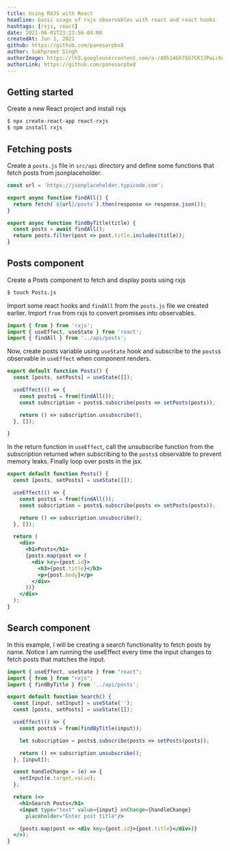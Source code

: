 ```yaml
---
title: Using RXJS with React
headline: basic usage of rxjs observables with react and react hooks
hashtags: [rxjs, react]
date: 2021-06-01T23:23:56-04:00
createdAt: Jun 1, 2021
github: https://github.com/panesarpbx8
author: Sukhpreet Singh
authorImage: https://lh3.googleusercontent.com/a-/AOh14Gh75b7CK1JPwLcKqE8a-zJjwaEVGUreGuWl2nYZbw=s96-c
authorLink: https://github.com/panesarpbx8
---
```


## Getting started

Create a new React project and install rxjs

```bash
$ npx create-react-app react-rxjs
$ npm install rxjs
```

## Fetching posts

Create a `posts.js` file in `src/api` directory and define some functions that fetch posts from jsonplaceholder.

```js
const url = 'https://jsonplaceholder.typicode.com';

export async function findAll() {
  return fetch(`${url}/posts`).then(response => response.json());
}

export async function findByTitle(title) {
  const posts = await findAll();
  return posts.filter(post => post.title.includes(title));
}
```

## Posts component

Create a Posts component to fetch and display posts using rxjs

```bash
$ touch Posts.js
```

Import some react hooks and `findAll` from the `posts.js` file we created earlier. Import `from` from rxjs to convert promises into observables.

```js
import { from } from 'rxjs';
import { useEffect, useState } from 'react';
import { findAll } from '../api/posts';
```

Now, create posts variable using `useState` hook and subscribe to the `posts$` observable in `useEffect` when component renders.

```jsx
export default function Posts() {
  const [posts, setPosts] = useState([]);

  useEffect(() => {
    const posts$ = from(findAll());
    const subscription = posts$.subscribe(posts => setPosts(posts));

    return () => subscription.unsubscribe();
  }, []);

}
```

In the return function in `useEffect`, call the unsubscribe function from the subscription returned when subscribing to the `posts$` observable to prevent memory leaks.
Finally loop over posts in the jsx.

```jsx
export default function Posts() {
  const [posts, setPosts] = useState([]);

  useEffect(() => {
    const posts$ = from(findAll());
    const subscription = posts$.subscribe(posts => setPosts(posts));

    return () => subscription.unsubscribe();
  }, []);

  return (
    <div>
      <h1>Posts</h1>
      {posts.map(post => (
        <div key={post.id}>
          <h3>{post.title}</h3>
          <p>{post.body}</p>
        </div>
      ))}
    </div>
  );
}
```

## Search component

In this example, I will be creating a search functionality to fetch posts by name.
Notice I am running the useEffect every time the input changes to fetch posts that matches the input.

```jsx
import { useEffect, useState } from "react";
import { from } from "rxjs";
import { findByTitle } from '../api/posts';

export default function Search() {
  const [input, setInput] = useState('');
  const [posts, setPosts] = useState([]);

  useEffect(() => {
    const posts$ = from(findByTitle(input));

    let subscription = posts$.subscribe(posts => setPosts(posts));

    return () => subscription.unsubscribe();
  }, [input]);

  const handleChange = (e) => {
    setInput(e.target.value);
  };

  return (<>
    <h1>Search Posts</h1>
    <input type="text" value={input} onChange={handleChange} 
      placeholder="Enter post title"/>

    {posts.map(post => <div key={post.id}>{post.title}</div>)}
  </>);
}
```





